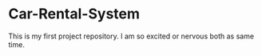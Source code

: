 # Car-Rental-System
This is my first project repository. I am so excited or nervous both as same time.
